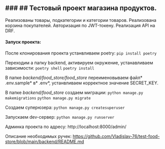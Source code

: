 ## ### ## Тестовый проект магазина продуктов.
Реализованы товары, подкатегории и категории товаров.
Реализована корзина покупателей.
Авторизация по JWT-токену.
Реализация API на DRF.

#### Запуск проекта:
После клонирования проекта устанвливаем poetry:
`pip install poetry`

Переходим а папку backend, активируем окружение, устанавливаем зависимости:
`poetry shell`
`poetry install`

В папке *backend/food_store/food_store* переименовываем файл* .env.sample* в* .env*, устанвливаем корректное значение SECRET_KEY.

В папке *backend/food_store* создаем миграции:
`python manage.py makemigrations`
`python manage.py migrate`

Создаем суперюзера:
`python manage.py createsuperuser`

Запускаем dev-сервер:
`python manage.py runserver`

Админка проекта по адресу:
http://localhost:8000/admin/

Описание необходимых ручек:
https://github.com/Vladislav-76/test-food-store/blob/main/backend/README.md

